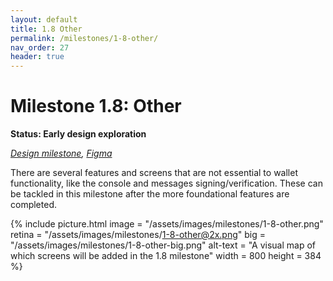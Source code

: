 ```yaml
---
layout: default
title: 1.8 Other
permalink: /milestones/1-8-other/
nav_order: 27
header: true
---
```


# Milestone 1.8: Other

**Status: Early design exploration**

_[Design milestone](https://github.com/BitcoinDesign/Bitcoin-Core-App/milestone/8), [Figma](https://www.figma.com/file/ek8w3n3upbluw5UL2lGhRx/Bitcoin-Core-App-Design?type=design&node-id=7516%3A13174&mode=design&t=sZSBHpOLLJmoMf57-1)_

There are several features and screens that are not essential to wallet functionality, like the console and messages signing/verification. These can be tackled in this milestone after the more foundational features are completed.

{% include picture.html
	image = "/assets/images/milestones/1-8-other.png"
	retina = "/assets/images/milestones/1-8-other@2x.png"
	big = "/assets/images/milestones/1-8-other-big.png"
	alt-text = "A visual map of which screens will be added in the 1.8 milestone"
	width = 800
	height = 384
%}
